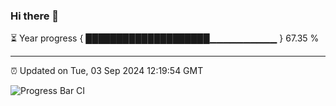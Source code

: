 ### Hi there 👋

⏳ Year progress { ████████████████████▁▁▁▁▁▁▁▁▁▁ } 67.35 %

---

⏰ Updated on Tue, 03 Sep 2024 12:19:54 GMT

![Progress Bar CI](https://github.com/code-lakshay/GitHub-Actions-Demo/workflows/Progress%20Bar%20CI/badge.svg)
